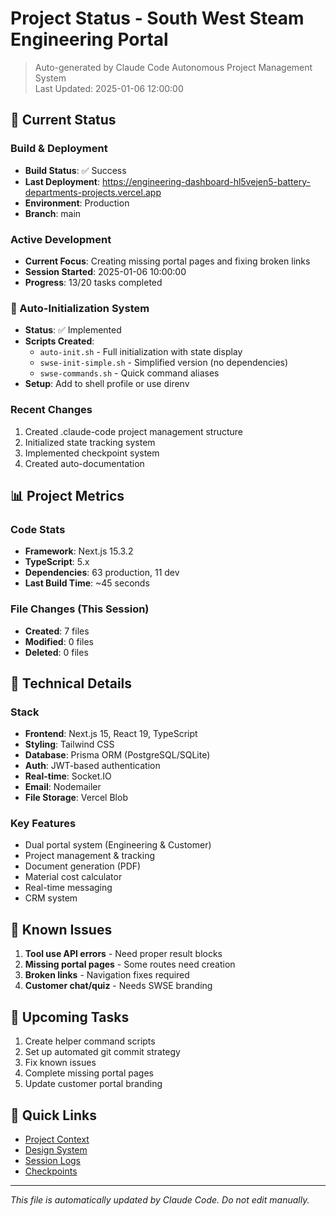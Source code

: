 # Project Status - South West Steam Engineering Portal

> Auto-generated by Claude Code Autonomous Project Management System  
> Last Updated: 2025-01-06 12:00:00

## 🚀 Current Status

### Build & Deployment
- **Build Status**: ✅ Success
- **Last Deployment**: https://engineering-dashboard-hl5vejen5-battery-departments-projects.vercel.app
- **Environment**: Production
- **Branch**: main

### Active Development
- **Current Focus**: Creating missing portal pages and fixing broken links
- **Session Started**: 2025-01-06 10:00:00
- **Progress**: 13/20 tasks completed

### 🎯 Auto-Initialization System
- **Status**: ✅ Implemented
- **Scripts Created**: 
  - `auto-init.sh` - Full initialization with state display
  - `swse-init-simple.sh` - Simplified version (no dependencies)
  - `swse-commands.sh` - Quick command aliases
- **Setup**: Add to shell profile or use direnv

### Recent Changes
1. Created .claude-code project management structure
2. Initialized state tracking system
3. Implemented checkpoint system
4. Created auto-documentation

## 📊 Project Metrics

### Code Stats
- **Framework**: Next.js 15.3.2
- **TypeScript**: 5.x
- **Dependencies**: 63 production, 11 dev
- **Last Build Time**: ~45 seconds

### File Changes (This Session)
- **Created**: 7 files
- **Modified**: 0 files
- **Deleted**: 0 files

## 🔧 Technical Details

### Stack
- **Frontend**: Next.js 15, React 19, TypeScript
- **Styling**: Tailwind CSS
- **Database**: Prisma ORM (PostgreSQL/SQLite)
- **Auth**: JWT-based authentication
- **Real-time**: Socket.IO
- **Email**: Nodemailer
- **File Storage**: Vercel Blob

### Key Features
- Dual portal system (Engineering & Customer)
- Project management & tracking
- Document generation (PDF)
- Material cost calculator
- Real-time messaging
- CRM system

## 📝 Known Issues

1. **Tool use API errors** - Need proper result blocks
2. **Missing portal pages** - Some routes need creation
3. **Broken links** - Navigation fixes required
4. **Customer chat/quiz** - Needs SWSE branding

## 📅 Upcoming Tasks

1. Create helper command scripts
2. Set up automated git commit strategy
3. Fix known issues
4. Complete missing portal pages
5. Update customer portal branding

## 🔗 Quick Links

- [Project Context](./SWSE_PROJECT_CONTEXT.md)
- [Design System](./DESIGN_SYSTEM.md)
- [Session Logs](./.claude-code/logs/)
- [Checkpoints](./.claude-code/checkpoints/)

---

*This file is automatically updated by Claude Code. Do not edit manually.*